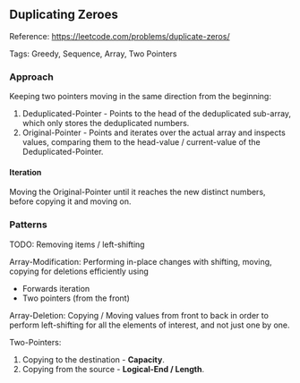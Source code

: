 ## Duplicating Zeroes

Reference: https://leetcode.com/problems/duplicate-zeros/

Tags: Greedy, Sequence, Array, Two Pointers


### Approach

Keeping two pointers moving in the same direction from the beginning:
1. Deduplicated-Pointer - Points to the head of the deduplicated
   sub-array, which only stores the deduplicated numbers.
2. Original-Pointer - Points and iterates over the actual array and
   inspects values, comparing them to the head-value / current-value of
   the Deduplicated-Pointer.
   
#### Iteration

Moving the Original-Pointer until it reaches the new distinct numbers,
before copying it and moving on.


### Patterns

TODO: Removing items / left-shifting

Array-Modification: Performing in-place changes with shifting, moving,
copying for deletions efficiently using
* Forwards iteration
* Two pointers (from the front)

Array-Deletion: Copying / Moving values from front to back in order
to perform left-shifting for all the elements of interest,
and not just one by one.

Two-Pointers:
1. Copying to the destination - **Capacity**.
2. Copying from the source - **Logical-End / Length**.
